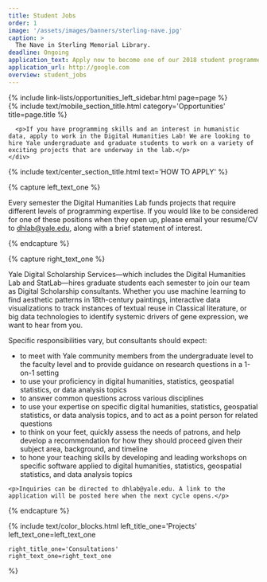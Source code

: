 ```yaml
---
title: Student Jobs
order: 1
image: '/assets/images/banners/sterling-nave.jpg'
caption: >
  The Nave in Sterling Memorial Library.
deadline: Ongoing
application_text: Apply now to become one of our 2018 student programmers or designers.
application_url: http://google.com
overview: student_jobs
---
```


<div class='center-column'>
  <div class='two-column-container one-third-width hide-left'>
    <div class='left-column'>
      {% include link-lists/opportunities_left_sidebar.html page=page %}
    </div>
    <div class='right-column'>
      {% include text/mobile_section_title.html
        category='Opportunities'
        title=page.title
      %}

      <p>If you have programming skills and an interest in humanistic data, apply to work in the Digital Humanities Lab! We are looking to hire Yale undergraduate and graduate students to work on a variety of exciting projects that are underway in the lab.</p>
    </div>
  </div>

  {% include text/center_section_title.html
    text='HOW TO APPLY'
  %}

  {% capture left_text_one %}
    <p>Every semester the Digital Humanities Lab funds projects that require different levels of programming expertise. If you would like to be considered for one of these positions when they open up, please email your resume/CV to dhlab@yale.edu, along with a brief statement of interest.
    </p>
  {% endcapture %}

  {% capture right_text_one %}
    <p>Yale Digital Scholarship Services—which includes the Digital Humanities Lab and StatLab—hires graduate students each semester to join our team as Digital Scholarship consultants. Whether you use machine learning to find aesthetic patterns in 18th-century paintings, interactive data visualizations to track instances of textual reuse in Classical literature, or big data technologies to identify systemic drivers of gene expression, we want to hear from you.</p>
    <p>Specific responsibilities vary, but consultants should expect:
      <ul>
        <li>to meet with Yale community members from the undergraduate level to the faculty level and to provide guidance on research questions in a 1-on-1 setting
        </li>
        <li>to use your proficiency in digital humanities, statistics, geospatial statistics, or data analysis topics</li>
        <li>to answer common questions across various disciplines</li>
        <li>to use your expertise on specific digital humanities, statistics, geospatial statistics, or data analysis topics, and to act as a point person for related questions</li>
        <li>to think on your feet, quickly assess the needs of patrons, and help develop a recommendation for how they should proceed given their subject area, background, and timeline</li>
        <li>to hone your teaching skills by developing and leading workshops on specific software applied to digital humanities, statistics, geospatial statistics, and data analysis topics</li>
      </ul>
    </p>
    
    <p>Inquiries can be directed to dhlab@yale.edu. A link to the application will be posted here when the next cycle opens.</p>
  {% endcapture %}

  {% include text/color_blocks.html
    left_title_one='Projects'
    left_text_one=left_text_one

    right_title_one='Consultations'
    right_text_one=right_text_one

  %}

</div>